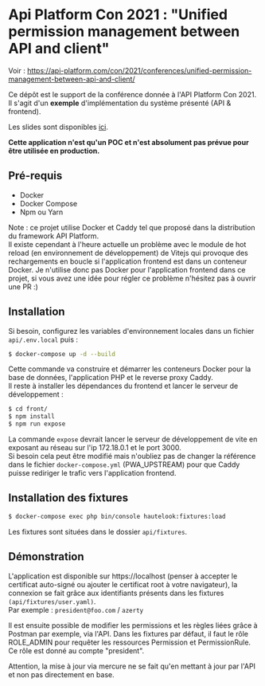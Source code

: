 # Api Platform Con 2021 : "Unified permission management between API and client"

Voir : https://api-platform.com/con/2021/conferences/unified-permission-management-between-api-and-client/

Ce dépôt est le support de la conférence donnée à l'API Platform Con 2021.  
Il s'agit d'un **exemple** d'implémentation du système présenté (API & frontend).

Les slides sont disponibles [ici](./slides_conf.pdf).

**Cette application n'est qu'un POC et n'est absolument pas prévue pour être utilisée en production.**

## Pré-requis

- Docker
- Docker Compose
- Npm ou Yarn

Note : ce projet utilise Docker et Caddy tel que proposé dans la distribution du framework API Platform.   
Il existe cependant à l'heure actuelle un problème avec le module de hot reload (en environnement de développement) de Vitejs qui provoque des rechargements en boucle si l'application frontend est dans un conteneur Docker. Je n'utilise donc pas Docker pour l'application frontend dans ce projet, si vous avez une idée pour régler ce problème n'hésitez pas à ouvrir une PR :)

## Installation

Si besoin, configurez les variables d'environnement locales dans un fichier `api/.env.local` puis :

```bash
$ docker-compose up -d --build
```

Cette commande va construire et démarrer les conteneurs Docker pour la base de données, l'application PHP et le reverse proxy Caddy.  
Il reste à installer les dépendances du frontend et lancer le serveur de développement :

```bash
$ cd front/
$ npm install
$ npm run expose
```

La commande `expose` devrait lancer le serveur de développement de vite en exposant au réseau sur l'ip 172.18.0.1 et le port 3000.  
Si besoin cela peut être modifié mais n'oubliez pas de changer la référence dans le fichier `docker-compose.yml` (PWA_UPSTREAM) pour que Caddy puisse rediriger le trafic vers l'application frontend.

## Installation des fixtures

```bash
$ docker-compose exec php bin/console hautelook:fixtures:load
```

Les fixtures sont situées dans le dossier `api/fixtures`.

## Démonstration

L'application est disponible sur https://localhost (penser à accepter le certificat auto-signé ou ajouter le certificat root à votre navigateur), la connexion se fait grâce aux identifiants présents dans les fixtures `(api/fixtures/user.yaml)`.  
Par exemple : `president@foo.com` / `azerty`

Il est ensuite possible de modifier les permissions et les règles liées grâce à Postman par exemple, via l'API. Dans les fixtures par défaut, il faut le rôle ROLE_ADMIN pour requêter les ressources Permission et PermissionRule. Ce rôle est donné au compte "president".

Attention, la mise à jour via mercure ne se fait qu'en mettant à jour par l'API et non pas directement en base.